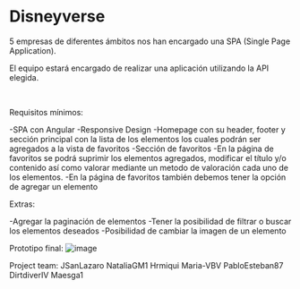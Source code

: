 # Disneyverse
5 empresas de diferentes ámbitos nos han encargado una SPA (Single Page Application).

El equipo estará encargado de realizar una aplicación utilizando la API elegida.

​

Requisitos mínimos:

-SPA con Angular
-Responsive Design
-Homepage con su header, footer y sección principal con la lista de los elementos los cuales podrán ser agregados a la vista de favoritos
-Sección de favoritos
-En la página de favoritos se podrá suprimir los elementos agregados, modificar el título y/o contenido así como valorar mediante un metodo de valoración cada uno de los elementos.
-En la página de favoritos también debemos tener la opción de agregar un elemento

Extras:

-Agregar la paginación de elementos
-Tener la posibilidad de filtrar o buscar los elementos deseados
-Posibilidad de cambiar la imagen de un elemento
​
​

​Prototipo final:
![image](https://github.com/JSanLazaro/Disneyverse/assets/133367024/611708e0-70e9-4c28-ae0e-6c57b2356d32)

Project team:
JSanLazaro 
NataliaGM1
Hrmiqui
Maria-VBV
PabloEsteban87
DirtdiverIV 
Maesga1

​
​

​
